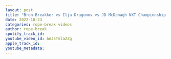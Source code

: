 ```yaml
---
layout: post
title: "Bron Breakker vs Ilja Dragunov vs JD McDonagh NXT Championship | WWE NXT Halloween Havoc 2022"
date: 2022-10-23
categories: rope-break videos
author: rope-break
spotify_track_id: 
youtube_video_id: AnJ5TmlaZZg
apple_track_id: 
youtube_metadata: 
---
```

